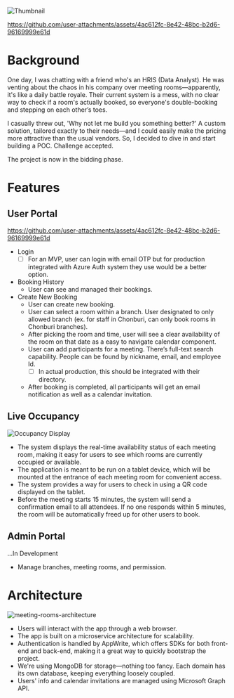 ![Thumbnail](/demo-thumbnail.png)

https://github.com/user-attachments/assets/4ac612fc-8e42-48bc-b2d6-96169999e61d


# Background

One day, I was chatting with a friend who's an HRIS (Data Analyst). He was venting about the chaos in his company over meeting rooms—apparently, it's like a daily battle royale. Their current system is a mess, with no clear way to check if a room's actually booked, so everyone's double-booking and stepping on each other’s toes.

I casually threw out, 'Why not let me build you something better?' A custom solution, tailored exactly to their needs—and I could easily make the pricing more attractive than the usual vendors. So, I decided to dive in and start building a POC. Challenge accepted.

The project is now in the bidding phase.

# Features

## User Portal

https://github.com/user-attachments/assets/4ac612fc-8e42-48bc-b2d6-96169999e61d

- Login
    - [ ]  For an MVP, user can login with email OTP but for production integrated with Azure Auth system they use would be a better option.
- Booking History
    - User can see and managed their bookings.
- Create New Booking
    - User can create new booking.
    - User can select a room within a branch. User designated to only allowed branch (ex. for staff in Chonburi, can only book rooms in Chonburi branches).
    - After picking the room and time, user will see a clear availability of the room on that date as a easy to navigate calendar component.
    - User can add participants for a meeting. There’s full-text search capability. People can be found by nickname, email, and employee Id.
        - [ ]  In actual production, this should be integrated with their directory.
    - After booking is completed, all participants will get an email notification as well as a calendar invitation.

## Live Occupancy

![Occupancy Display](https://github.com/user-attachments/assets/6110bb16-220f-4c00-b705-f62a07ea6833)

- The system displays the real-time availability status of each meeting room, making it easy for users to see which rooms are currently occupied or available.
- The application is meant to be run on a tablet device, which will be mounted at the entrance of each meeting room for convenient access.
- The system provides a way for users to check in using a QR code displayed on the tablet.
- Before the meeting starts 15 minutes, the system will send a confirmation email to all attendees. If no one responds within 5 minutes, the room will be automatically freed up for other users to book.

## Admin Portal

…In Development

- Manage branches, meeting rooms, and permission.

# Architecture

![meeting-rooms-architecture](https://github.com/user-attachments/assets/92af2400-3808-4e7b-af20-a9d10a350e3c)

- Users will interact with the app through a web browser.
- The app is built on a microservice architecture for scalability. 
- Authentication is handled by AppWrite, which offers SDKs for both front-end and back-end, making it a great way to quickly bootstrap the project.    
- We're using MongoDB for storage—nothing too fancy. Each domain has its own database, keeping everything loosely coupled.
- Users' info and calendar invitations are managed using Microsoft Graph API.
